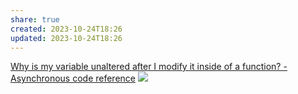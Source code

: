 ```yaml
---
share: true
created: 2023-10-24T18:26
updated: 2023-10-24T18:26
---
```

[Why is my variable unaltered after I modify it inside of a function? - Asynchronous code reference](https://stackoverflow.com/q/23667086/3416774)
![](https://wizardzines.com/images/uploads/async-functions.png) 
